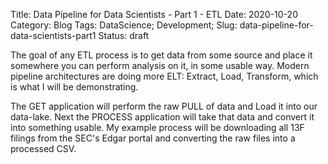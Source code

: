 Title: Data Pipeline for Data Scientists - Part 1 - ETL
Date: 2020-10-20
Category: Blog
Tags: DataScience; Development;
Slug: data-pipeline-for-data-scientists-part1
Status: draft

The goal of any ETL process is to get data from some source and place it somewhere you can perform analysis on it, in some usable way.  Modern pipeline architectures are doing more ELT: Extract, Load, Transform, which is what I will be demonstrating.

The GET application will perform the raw PULL of data and Load it into our data-lake.  Next the PROCESS application will take that data and convert it into something usable.  My example process will be downloading all 13F filings from the SEC's Edgar portal and converting the raw files into a processed CSV.